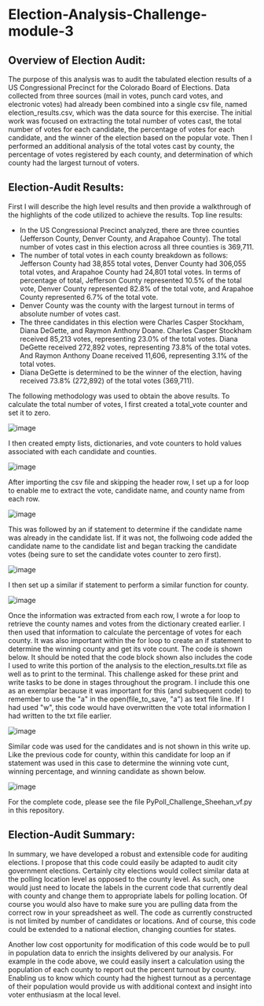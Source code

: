 # Election-Analysis-Challenge-module-3

## Overview of Election Audit: 
The purpose of this analysis was to audit the tabulated election results of a US Congressional Precinct for the Colorado Board of Elections.  Data collected from three sources (mail in votes, punch card votes, and electronic votes) had already been combined into a single csv file, named election_results.csv, which was the data source for this exercise.  The initial work was focused on extracting the total number of votes cast, the total number of votes for each candidate, the percentage of votes for each candidate, and the winner of the election based on the popular vote.  Then I performed an additional analysis of the total votes cast by county, the percentage of votes registered by each county, and determination of which county had the largest turnout of voters.

## Election-Audit Results: 
First I will describe the high level results and then provide a walkthrough of the highlights of the code utilized to achieve the results. 
Top line results:
- In the US Congressional Precinct analyzed, there are three counties (Jefferson County, Denver County, and Arapahoe County).  The total number of votes cast in this election across all three counties is 369,711.
- The number of total votes in each county breakdown as follows: Jefferson County had 38,855 total votes, Denver County had 306,055 total votes, and Arapahoe County had 24,801 total votes.  In terms of percentage of total, Jefferson County represented 10.5% of the total vote, Denver County represented 82.8% of the total vote, and Arapahoe County represented 6.7% of the total vote.
- Denver County was the county with the largest turnout in terms of absolute number of votes cast.
- The three candidates in this election were Charles Casper Stockham, Diana DeGette, and Raymon Anthony Doane.  Charles Casper Stockham received 85,213 votes, representing 23.0% of the total votes.  Diana DeGette received 272,892 votes, representing 73.8% of the total votes.  And Raymon Anthony Doane received 11,606, representing 3.1% of the total votes.
- Diana DeGette is determined to be the winner of the election, having received 73.8% (272,892) of the total votes (369,711).

The following methodology was used to obtain the above results.  To calculate the total number of votes, I first created a total_vote counter and set it to zero.

![image](https://user-images.githubusercontent.com/90977689/136279087-7b3b9a8a-27e4-46c5-8757-0267dec7b306.png)

I then created empty lists, dictionaries, and vote counters to hold values associated with each candidate and counties.

![image](https://user-images.githubusercontent.com/90977689/136279940-75cc0119-ffda-41d3-9ef0-cab42a185e90.png)

After importing the csv file and skipping the header row, I set up a for loop to enable me to extract the vote, candidate name, and county name from each row.  

![image](https://user-images.githubusercontent.com/90977689/136281246-d94b05ea-2910-4dd0-a55e-7fc6935ae03d.png)

This was followed by an if statement to determine if the candidate name was already in the candidate list.  If it was not, the follwoing code added the candidate name to the candidate list and began tracking the candidate votes (being sure to set the candidate votes counter to zero first).

![image](https://user-images.githubusercontent.com/90977689/136281703-1f5c37d7-22f8-474e-8d73-3b25662d6cf4.png)

I then set up a similar if statement to perform a similar function for county.

![image](https://user-images.githubusercontent.com/90977689/136281911-2f21dcaf-d212-4181-90c1-de1154d53c1e.png)

Once the information was extracted from each row, I wrote a for loop to retrieve the county names and votes from the dictionary created earlier.  I then used that information to calculate the percentage of votes for each county.  It was also important within the for loop to create an if statement to determine the winning county and get its vote count.  The code is shown below.  It should be noted that the code block shown also includes the code I used to write this portion of the analysis to the election_results.txt file as well as to print to the terminal.  This challenge asked for these print and write tasks to be done in stages throughout the program.  I include this one as an exemplar because it was important for this (and subsequent code) to remember to use the "a" in the open(file_to_save, "a") as text file line.  If I had used "w", this code would have overwritten the vote total information I had written to the txt file earlier.



![image](https://user-images.githubusercontent.com/90977689/136288664-2f585645-3846-4a7b-93ef-fd8d74fddfeb.png)

Similar code was used for the candidates and is not shown in this write up.  Like the previous code for county, within this candidate for loop an if statement was used in this case to determine the winning vote cunt, winning percentage, and winning candidate as shown below.

![image](https://user-images.githubusercontent.com/90977689/136290775-1cab6573-e0bd-4b37-933c-92d94cb331bf.png)

For the complete code, please see the file PyPoll_Challenge_Sheehan_vf.py in this repository.


## Election-Audit Summary: 

In summary, we have developed a robust and extensible code for auditing elections.  I propose that this code could easily be adapted to audit city government elections.  Certainly city elections would collect similar data at the polling location level as opposed to the county level.  As such, one would just need to locate the labels in the current code that currently deal with county and change them to appropriate labels for polling location.  Of course you would also have to make sure you are pulling data from the correct row in your spreadsheet as well. The code as currently constructed is not limited by number of candidates or locations.  And of course, this code could be extended to a national election, changing counties for states.

Another low cost opportunity for modification of this code would be to pull in population data to enrich the insights delivered by our analysis.  For example in the code above, we could easily insert a calculation using the population of each county to report out the percent turnout by county.  Enabling us to know which county had the highest turnout as a percentage of their population would provide us with additional context and insight into voter enthusiasm at the local level. 
